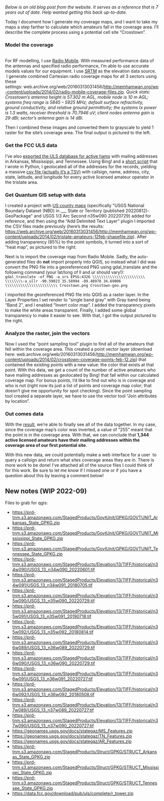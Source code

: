 _Below is an old blog post from the website. It serves as a reference that is 7 years out of date. Help wanted getting this back up-to-date._

Today I document how I generate my coverage maps, and I want to take my maps a step farther to calculate which amateurs fall in the coverage area. I’ll describe the complete process using a potential cell site “Crosstown”.

### Model the coverage

\
For RF modelling, I use [Radio Mobile](https://web.archive.org/web/20160313031456/http://www.cplus.org/rmw/english1.html). With measured performance data of the antennas and specified radio performance, I’m able to use accurate models values for our equipment. I use [SRTM](https://web.archive.org/web/20160313031456/http://www2.jpl.nasa.gov/srtm/) as the elevation data source.  I generate combined Cartesian radio coverage maps for all 3 sectors using these settings: web.archive.org/web/20160313031456/http://memhamwan.org/wp-content/uploads/2014/02/radio-mobile-coverage-files.zip.
_Quick stats: Crosstown’s antenna height is 57.302 m AGL, mobile node is 10 m AGL; systems freq range is 5845 – 5925 MHz; default surface refractivity, ground conductivity, and relative ground permittivity; the systems tx power is 1.3 watts, receiver threshold is 70.7946 uV; client nodes antenna gain is 29 dBi; sector’s antenna gain is 14 dBi._ 

Then I combined these images and converted them to grayscale to yield 1 raster for the site’s coverage area. The final output is pictured to the left.

### Get the FCC ULS data

I’ve also [exported the ULS database for active hams](https://data.fcc.gov/download/pub/uls/complete/l_amat.zip) with mailing addresses in Arkansas, Mississippi, and Tennessee. Using Bing! and a [short script](https://gist.github.com/turnrye/8996225) that I wrote in Python, I geolocated all of the addresses for the records, yielding a massive [csv file (actually it’s a TSV)](https://web.archive.org/web/20160313031456/http://memhamwan.org/wp-content/uploads/2014/02/tristate_amateurs_12_feb_14_with_geolocation.csv) with callsign, name, address, city, state, latitude, and longitude for every active licensed amateur operator in the tristate area.

### Get Quantum GIS setup with data

I created a project with [US county maps](https://apps.nationalmap.gov/downloader/) (specifically "USGS National Boundary Dataset (NBD) in \__\_ State or Territory (published 20220812)-GeoPackage" and USGS 1/3 Arc Second n35w090 20220729) added for reference, and then using the “Add Delimited Text Layer” plugin I imported the CSV files made previously (here’s the results: https://web.archive.org/web/20160313031456/http://memhamwan.org/wp-content/uploads/2014/02/tristate-amateurs-12feb-shapefile.zip). After adding transparency (85%) to the point symbols, it turned into a sort of “heat map”, as pictured to the right:

Next is to import the coverage map from Radio Mobile. Sadly, the auto-generated files do **not** import properly into QGIS, so instead what I did was convert the PNG file into a georeferenced PNG using gdal_translate and the following command (your lat/long of ll and ur should vary!):\
`gdal_translate -of PNG -a_srs EPSG:4326 \\\\\\\\\\\\\\\\\\\\\\\\ \\\\\\\\-a_ullr -90.59023 35.58994 -89.48978 34.69006 \\\\\\\\\\\\\\\\\\\\\\\\ Crosstown.png Crosstown-geo.png`

I imported the georeferenced PNG file into QGIS as a raster layer. In the Layer Properties I set render to “single band gray” with Gray band being “Band 2”, and I enabled “Invert color map”. I added the transparency pixels to make the white areas transparent. Finally, I added some global transparency to make it easier to see. With that, I got the output pictured to the right.

### Analyze the raster, join the vectors

Now I used the “point sampling tool” plugin to find all of the amateurs that fell within the coverage area. This created a point vector layer (download here: web.archive.org/web/20160313031456/http://memhamwan.org/wp-content/uploads/2014/02/crosstown-coverage-points-feb-12.zip) that contained the existing points with a new value: the color that exists at that point. With this data, we get a count of the number of active amateurs who have mailing addresses as geolocated by Bing! that fall within our calculated coverage map. For bonus points, I’d like to find out who is in coverage and who is not (right now its just a list of points and coverage map color; that doesn’t give me opportunity for spot checking). Since the point sampling tool created a separate layer, we have to use the vector tool “Join attributes by location”.

### Out comes data

With the [result](https://web.archive.org/web/20160313031456/http://memhamwan.org/wp-content/uploads/2014/02/amateurs-with-coverage-12-feb.csv), we’re able to finally see all of the data together. In my case, since the coverage map’s color was inverted, a value of “255” meant that the point is in the coverage area. With that, we can conclude that **1,344 active licensed amateurs have their mailing addresses within the coverage area of our first potential site**.

With this new data, we could potentially make a web interface for a user  to query a callsign and return what sites coverage areas they are in. There is more work to be done! I’ve attached all of the source files I could think of for this work. Be sure to let me know if I missed one or if you have a question about this by leaving a comment below!

## New notes (WIP 2022-09)

Files to grab for qgis:
- https://prd-tnm.s3.amazonaws.com/StagedProducts/GovtUnit/GPKG/GOVTUNIT_Arkansas_State_GPKG.zip
- https://prd-tnm.s3.amazonaws.com/StagedProducts/GovtUnit/GPKG/GOVTUNIT_Mississippi_State_GPKG.zip
- https://prd-tnm.s3.amazonaws.com/StagedProducts/GovtUnit/GPKG/GOVTUNIT_Tennessee_State_GPKG.zip
- https://prd-tnm.s3.amazonaws.com/StagedProducts/Elevation/13/TIFF/historical/n34w090/USGS_13_n34w090_20220601.tif
- https://prd-tnm.s3.amazonaws.com/StagedProducts/Elevation/13/TIFF/historical/n34w091/USGS_13_n34w091_20180705.tif
- https://prd-tnm.s3.amazonaws.com/StagedProducts/Elevation/13/TIFF/historical/n35w090/USGS_13_n35w090_20220729.tif
- https://prd-tnm.s3.amazonaws.com/StagedProducts/Elevation/13/TIFF/historical/n35w091/USGS_13_n35w091_20190718.tif
- https://prd-tnm.s3.amazonaws.com/StagedProducts/Elevation/13/TIFF/historical/n35w092/USGS_13_n35w092_20180814.tif
- https://prd-tnm.s3.amazonaws.com/StagedProducts/Elevation/13/TIFF/historical/n36w089/USGS_13_n36w089_20220729.tif
- https://prd-tnm.s3.amazonaws.com/StagedProducts/Elevation/13/TIFF/historical/n36w090/USGS_13_n36w090_20220729.tif
- https://prd-tnm.s3.amazonaws.com/StagedProducts/Elevation/13/TIFF/historical/n36w091/USGS_13_n36w091_20220727.tif
- https://prd-tnm.s3.amazonaws.com/StagedProducts/Elevation/13/TIFF/historical/n36w092/USGS_13_n36w092_20180508.tif
- https://prd-tnm.s3.amazonaws.com/StagedProducts/Elevation/13/TIFF/historical/n37w089/USGS_13_n37w089_20220727.tif
- https://prd-tnm.s3.amazonaws.com/StagedProducts/Elevation/13/TIFF/historical/n37w090/USGS_13_n37w090_20220727.tif
- https://geonames.usgs.gov/docs/stategaz/MS_Features.zip
- https://geonames.usgs.gov/docs/stategaz/TN_Features.zip
- https://geonames.usgs.gov/docs/stategaz/AR_Features.zip
- https://prd-tnm.s3.amazonaws.com/StagedProducts/Struct/GPKG/STRUCT_Arkansas_State_GPKG.zip
- https://prd-tnm.s3.amazonaws.com/StagedProducts/Struct/GPKG/STRUCT_Mississippi_State_GPKG.zip
- https://prd-tnm.s3.amazonaws.com/StagedProducts/Struct/GPKG/STRUCT_Tennessee_State_GPKG.zip
- https://data.fcc.gov/download/pub/uls/complete/r_tower.zip